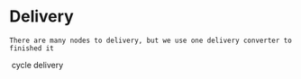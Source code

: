 # Delivery

    There are many nodes to delivery, but we use one delivery converter to finished it

​	cycle delivery
    